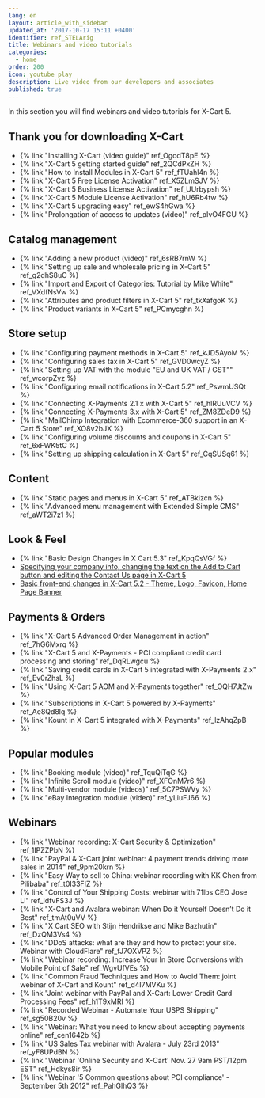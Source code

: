 ```yaml
---
lang: en
layout: article_with_sidebar
updated_at: '2017-10-17 15:11 +0400'
identifier: ref_STELArig
title: Webinars and video tutorials
categories:
  - home
order: 200
icon: youtube play
description: Live video from our developers and associates
published: true
---
```


In this section you will find webinars and video tutorials for X-Cart 5.

## Thank you for downloading X-Cart

*   {% link "Installing X-Cart (video guide)" ref_OgodT8pE %}
*   {% link "X-Cart 5 getting started guide" ref_2QCdPxZH %}
*   {% link "How to Install Modules in X-Cart 5" ref_fTUahl4n %}
*   {% link "X-Cart 5 Free License Activation" ref_X5ZLmSJV %}
*   {% link "X-Cart 5 Business License Activation" ref_UUrbypsh %}
*   {% link "X-Cart 5 Module License Activation" ref_hU6Rb4tw %}
*   {% link "X-Cart 5 upgrading easy" ref_ewS4hGwa %}
*   {% link "Prolongation of access to updates (video)" ref_pIvO4FGU %}

## Catalog management

*   {% link "Adding a new product (video)" ref_6sRB7rnW %}
*   {% link "Setting up sale and wholesale pricing in X-Cart 5" ref_g2dhS8uC %}
*   {% link "Import and Export of Categories: Tutorial by Mike White" ref_VXdfNsVw %}
*   {% link "Attributes and product filters in X-Cart 5" ref_tkXafgoK %}
*   {% link "Product variants in X-Cart 5" ref_PCmycghn %}

## Store setup

*   {% link "Configuring payment methods in X-Cart 5" ref_kJD5AyoM %}
*   {% link "Configuring sales tax in X-Cart 5" ref_GVD0wcyZ %}
*   {% link "Setting up VAT with the module "EU and UK VAT / GST"" ref_wcorpZyz %}
*   {% link "Configuring email notifications in X-Cart 5.2" ref_PswmUSQt %}
*   {% link "Connecting X-Payments 2.1 x with X-Cart 5" ref_hlRUuVCV %}
*   {% link "Connecting X-Payments 3.x with X-Cart 5" ref_ZM8ZDeD9 %}
*   {% link "MailChimp Integration with Ecommerce-360 support in an X-Cart 5 Store" ref_XO8v2bJX %}
*   {% link "Configuring volume discounts and coupons in X-Cart 5" ref_6xFWK5tC %}
*   {% link "Setting up shipping calculation in X-Cart 5" ref_CqSUSq61 %}

## Content

*   {% link "Static pages and menus in X-Cart 5" ref_ATBkizcn %}
*   {% link "Advanced menu management with Extended Simple CMS" ref_aWT2i7z1 %}

## Look & Feel

*   {% link "Basic Design Changes in X Cart 5.3" ref_KpqQsVGf %}
*   [Specifying your company info, changing the text on the Add to Cart button and editing the Contact Us page in X-Cart 5](http://devs.x-cart.com/en/webinars_and_video_tutorials/specifying_your_company_info__changing_the_text_on_the_add_to_cart_button_and_editing_the_contact_us_page_in_x-cart_5.html)
*   [Basic front-end changes in X-Cart 5.2 - Theme, Logo, Favicon, Home Page Banner](http://devs.x-cart.com/en/webinars_and_video_tutorials/basic_front-end_changes_in_x-cart_5.2_-_theme__logo__favicon__home_page_banner.html)

## Payments & Orders

*   {% link "X-Cart 5 Advanced Order Management in action" ref_7hG6Mxrq %}
*   {% link "X-Cart 5 and X-Payments - PCI compliant credit card processing and storing" ref_DqRLwgcu %}
*   {% link "Saving credit cards in X-Cart 5 integrated with X-Payments 2.x" ref_Ev0rZhsL %}
*   {% link "Using X-Cart 5 AOM and X-Payments together" ref_OQH7JtZw %}
*   {% link "Subscriptions in X-Cart 5 powered by X-Payments" ref_Ae8Qd8lq %}
*   {% link "Kount in X-Cart 5 integrated with X-Payments" ref_lzAhqZpB %}

## Popular modules

*   {% link "Booking module (video)" ref_TquQiTqG %}
*   {% link "Infinite Scroll module (video)" ref_XFOnM7r6 %}
*   {% link "Multi-vendor module (videos)" ref_5C7PSWVy %}
*   {% link "eBay Integration module (video)" ref_yLiuFJ66 %}

## Webinars

*   {% link "Webinar recording: X-Cart Security & Optimization" ref_1IPZZPbN %}
*   {% link "PayPal & X-Cart joint webinar: 4 payment trends driving more sales in 2014" ref_9pm20krn %}
*   {% link "Easy Way to sell to China: webinar recording with KK Chen from Pilibaba" ref_t0I33FIZ %}
*   {% link "Control of Your Shipping Costs: webinar with 71lbs CEO Jose Li" ref_idfvFS3J %}
*   {% link "X-Cart and Avalara webinar: When Do it Yourself Doesn’t Do it Best" ref_tmAt0uVV %}
*   {% link "X Cart SEO with Stijn Hendrikse and Mike Bazhutin" ref_DzQM3Vs4 %}
*   {% link "DDoS attacks: what are they and how to protect your site. Webinar with CloudFlare" ref_fJ7OXVPZ %}
*   {% link "Webinar recording: Increase Your In Store Conversions with Mobile Point of Sale" ref_WgvUfVEs %}
*   {% link "Common Fraud Techniques and How to Avoid Them: joint webinar of X-Cart and Kount" ref_d4I7MVKu %}
*   {% link "Joint webinar with PayPal and X-Cart: Lower Credit Card Processing Fees" ref_h1T9xMRl %}
*   {% link "Recorded Webinar - Automate Your USPS Shipping" ref_sg50B20v %}
*   {% link "Webinar: What you need to know about accepting payments online" ref_cen1642b %}
*   {% link "US Sales Tax webinar with Avalara - July 23rd 2013" ref_yF8UPdBN %}
*   {% link "Webinar 'Online Security and X-Cart' Nov. 27 9am PST/12pm EST" ref_Hdkys8ir %}
*   {% link "Webinar '5 Common questions about PCI compliance' - September 5th 2012" ref_PahGlhQ3 %}
